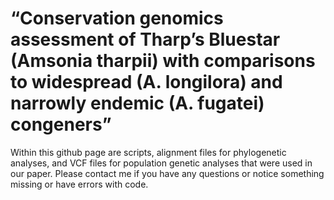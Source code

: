 # “Conservation genomics assessment of Tharp’s Bluestar (Amsonia tharpii) with comparisons to widespread (A. longilora) and narrowly endemic (A. fugatei) congeners”

Within this github page are scripts, alignment files for phylogenetic analyses, and VCF files for population genetic analyses that were used in our paper. Please contact me if you have any questions or notice something missing or have errors with code.
